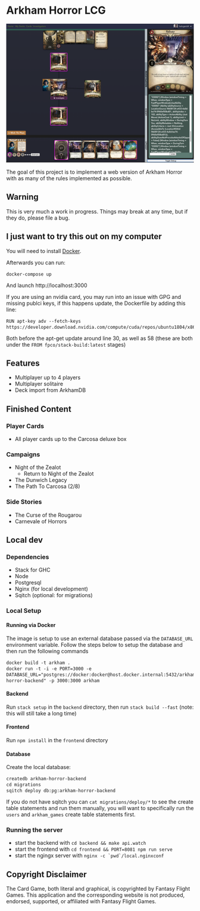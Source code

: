 # Arkham Horror LCG

![Screenshot](./docs/img/screenshot.png)

The goal of this project is to implement a web version of Arkham Horror with as
many of the rules implemented as possible.

## Warning

This is very much a work in progress. Things may break at any time, but if they do,
please file a bug.

## I just want to try this out on my computer

You will need to install [Docker][docker].

Afterwards you can run:

```
docker-compose up
```

And launch http://localhost:3000

If you are using an nvidia card, you may run into an issue with GPG and missing publci keys, if this happens update, the Dockerfile by adding this line:

```
RUN apt-key adv --fetch-keys https://developer.download.nvidia.com/compute/cuda/repos/ubuntu1804/x86_64/3bf863cc.pub
```

Both before the apt-get update around line 30, as well as 58 (these are both under the `FROM fpco/stack-build:latest` stages)

## Features

* Multiplayer up to 4 players
* Multiplayer solitaire
* Deck import from ArkhamDB

## Finished Content

### Player Cards

* All player cards up to the Carcosa deluxe box

### Campaigns

* Night of the Zealot
  * Return to Night of the Zealot
* The Dunwich Legacy
* The Path To Carcosa (2/8)

### Side Stories

* The Curse of the Rougarou
* Carnevale of Horrors

## Local dev

### Dependencies

* Stack for GHC
* Node
* Postgresql
* Nginx (for local development)
* Sqitch (optional: for migrations)

### Local Setup

#### Running via Docker

The image is setup to use an external database passed via the `DATABASE_URL` environment variable. Follow the steps below to setup the database and then run the following commands

```
docker build -t arkham .
docker run -t -i -e PORT=3000 -e DATABASE_URL="postgres://docker:docker@host.docker.internal:5432/arkham-horror-backend" -p 3000:3000 arkham
```


#### Backend

Run `stack setup` in the `backend` directory, then run `stack build --fast` (note: this will still take a long time)

#### Frontend

Run `npm install` in the `frontend` directory

#### Database
Create the local database:

```
createdb arkham-horror-backend
cd migrations
sqitch deploy db:pg:arkham-horror-backend
```

If you do not have sqitch you can `cat migrations/deploy/*` to see the create
table statements and run them manually, you will want to specifically run the
`users` and `arkham_games` create table statements first.

### Running the server

* start the backend with `cd backend && make api.watch`
* start the frontend with `cd frontend && PORT=8081 npm run serve`
* start the ngingx server with ``nginx -c `pwd`/local.nginxconf``

## Copyright Disclaimer

The Card Game, both literal and graphical, is copyrighted by Fantasy Flight Games. This application and the corresponding website is not produced, endorsed, supported, or affiliated with Fantasy Flight Games.

[docker]: https://www.docker.com/
